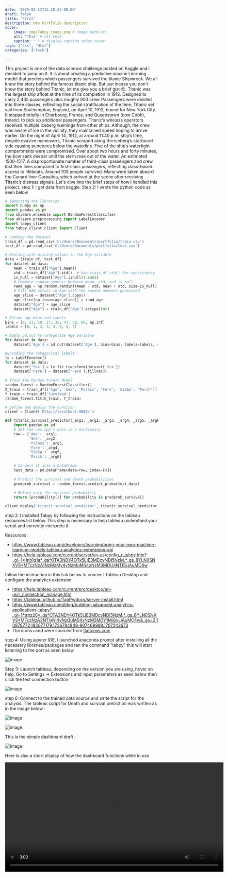 ```yaml
---
date: '2025-02-13T12:28:23-08:00'
draft: false
title: 'First'
description: Omo Portfolio description
cover:
    image: img/Tabpy image.png # image path/url
    alt: "This" # alt text
    caption: " " # display caption under cover
tags: ["Css", "Html"]
categories: ["Tech"]

---
```

This project is one of the data science challenge posted on Kaggle and I decided to jump on it. It is about creating a predictive macine Learning model that predicts which passengers survived the titanic Shipwreck.
We all know the story behind the famous titanic ship. But just incase you don't know the story behind Titanic, let me give you a brief gist 😉.
Titanic was the largest ship afloat at the time of its completion in 1912. Designed to carry 2,435 passengers plus roughly 900 crew. Passengers were divided into three classes, reflecting the social stratification of the time.
Titanic set sail from Southampton, England, on April 10, 1912, bound for New York City. It stopped briefly in Cherbourg, France, and Queenstown (now Cobh), Ireland, to pick up additional passengers.
Titanic’s wireless operators received multiple iceberg warnings from other ships. Although, the crew was aware of ice in the vicinity, they maintained speed hoping to arrive earlier.
On the night of April 14, 1912, at around 11:40 p.m. ship’s time, despite evasive maneuvers, Titanic scraped along the iceberg’s starboard side causing punctures below the waterline. Five of the ship’s watertight compartments were compromised.
Over about two hours and forty minutes, the bow sank deeper until the stern rose out of the water. An estimated 1500-1517. A disproportionate number of third-class passengers and crew lost their lives compared to first-class passengers, reflecting class-based access to lifeboats. Around 705 people survived. Many were taken aboard the Cunard liner Carpathia, which arrived at the scene after receiving Titanic’s distress signals. 
Let's dive into the brief steps of how I handled this project.
step 1: I got data from kaggle.
Step 2: I wrote the python code as seen below

```python
# Importing the libraries
import numpy as np
import pandas as pd
from sklearn.ensemble import RandomForestClassifier
from sklearn.preprocessing import LabelEncoder
import tabpy_client
from tabpy_client.client import Client

# Loading the dataset
train_df = pd.read_csv('C:/Users/Documents/portfolio/train.csv')
test_df = pd.read_csv('C:/Users/Documents/portfolio/test.csv')

# Dealing with missing values in the Age variable
data = [train_df, test_df]
for dataset in data:
    mean = train_df["Age"].mean()
    std = train_df["Age"].std()  # Use train_df.std() for consistency
    is_null = dataset["Age"].isnull().sum()
    # Compute random numbers between mean, std, and is_null
    rand_age = np.random.randint(mean - std, mean + std, size=is_null)
    # Fill NAN values in Age with the random numbers generated
    age_slice = dataset["Age"].copy()
    age_slice[np.isnan(age_slice)] = rand_age
    dataset["Age"] = age_slice
    dataset["Age"] = train_df["Age"].astype(int)

# Define age bins and labels
bins = [0, 11, 19, 27, 35, 43, 58, 66, np.inf]
labels = [0, 1, 2, 3, 4, 5, 6, 7]

# Apply pd.cut to categorize Age variable
for dataset in data:
    dataset['Age'] = pd.cut(dataset['Age'], bins=bins, labels=labels, right=False).astype(int)

#Encoding the categorical labels
le = LabelEncoder()
for dataset in data:
    dataset['Sex'] = le.fit_transform(dataset['Sex'])
    dataset['Fare'] = dataset['Fare'].fillna(0)
    
# Train the Random Forest Model
random_forest = RandomForestClassifier()
X_train = train_df[['Age', 'Sex', 'Pclass', 'Fare', 'SibSp', 'Parch']]
Y_train = train_df['Survived']
random_forest.fit(X_train, Y_train)

# Define and Deploy the Function
client = Client('http://localhost:9004/')

def titanic_survival_predictor(_arg1, _arg2, _arg3, _arg4, _arg5, _arg6):
    import pandas as pd
    # Get the new app's data in a dictionary
    row = {'Age': _arg1,
           'Sex': _arg2,
           'Pclass': _arg3,
           'Fare': _arg4,
           'SibSp': _arg5,
           'Parch': _arg6}
    
    # Convert it into a DataFrame
    test_data = pd.DataFrame(data=row, index=[0])
    
    # Predict the survival and death probabilities
    predprob_survival = random_forest.predict_proba(test_data)
    
    # Return only the survival probability
    return [probability[1] for probability in predprob_survival]

client.deploy('titanic_survival_predictor', titanic_survival_predictor, 'Predicts survival probability', override=True)
```

step 3: I installed Tabpy by following the instructions on the tableau resources list below. This step is necessary to help tableau understand your script and correctly interprete it.

Resources : 
- https://www.tableau.com/developer/learning/bring-your-own-machine-learning-models-tableau-analytics-extensions-api
- https://help.tableau.com/current/server/en-us/config_r_tabpy.htm?_gl=1*1nb1q1a*_ga*OTA3NDY4OTk5LjE3MDcyNDI5NzM.*_ga_8YLN0SNXVS*MTczNzA1NzMzMy4yNzMuMS4xNzM3MDU4NTI5LjAuMC4w

follow the instruction in this link below to connect Tableau Desktop and configure the analytics extension
- https://help.tableau.com/current/pro/desktop/en-us/r_connection_manage.htm
- https://tableau.github.io/TabPy/docs/server-install.html
- https://www.tableau.com/blog/building-advanced-analytics-applications-tabpy?_gl=1*trnz20*_ga*OTA3NDY4OTk5LjE3MDcyNDI5NzM.*_ga_8YLN0SNXVS*MTczNzA2NTIyNi4yNzQuMS4xNzM3MDY1MjQyLjAuMC4w&_ga=2.10878772.183077179.1736784848-907468999.1707242973
- The icons used were sourced from [flaticons.com](https://www.flaticon.com/)

step 4: Using jupyter IDE, I launched anaconda prompt after installing all the necessary libraries/packages and ran the command "tabpy" this will start listening to the port as seen below

![image](/img/Anaconda_cmd.png#center)

Step 5: Launch tableau, depending on the version you are using, hover on help, Go to Settings → Extensions and input parameters as seen below then click the test connection button

![image](/img/Analytics_ext.png#center)

step 6: Connect to the trained data source and write the script for the analysis. The tableau script for Death and survival prediction was written as in the image below :

![image](/img/Death.png#center)

![image](/img/Survival.png#center)

This is the simple dashboard draft :

![image](/img/Titanic_dashboard.jpg#center)

Here is also a short display of how the dashboard functions while in use 

<div style="text-align:center;">
  <video controls width="720">
    <source src="/videos/Titanic-Pres.mp4" type="video/mp4">
    Functionality of the dashboard
  </video>
</div>


